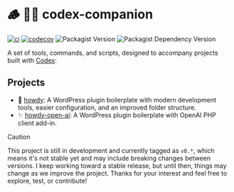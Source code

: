 # 🪵 👨‍🏭 codex-companion

[![ci](https://github.com/syntatis/codex-companion/actions/workflows/ci.yml/badge.svg)](https://github.com/syntatis/codex-companion/actions/workflows/ci.yml)
[![codecov](https://codecov.io/gh/syntatis/codex-companion/graph/badge.svg?token=VYW2MHLXYV)](https://codecov.io/gh/syntatis/codex-companion)
![Packagist Version](https://img.shields.io/packagist/v/syntatis/codex-companion)
![Packagist Dependency Version](https://img.shields.io/packagist/dependency-v/syntatis/codex-companion/php?color=7a86b8)

A set of tools, commands, and scripts, designed to accompany projects built with [Codex](https://github.com/syntatis/codex):

## Projects

- 👋 [howdy](https://github.com/syntatis/howdy): A WordPress plugin boilerplate with modern development tools, easier configuration, and an improved folder structure.
- ✨ [howdy-open-ai](https://github.com/syntatis/howdy-open-ai): A WordPress plugin boilerplate with OpenAI PHP client add-in.

> [!CAUTION]
> This project is still in development and currently tagged as `v0.*`, which means it's not stable yet and may include breaking changes between versions. I keep working toward a stable release, but until then, things may change as we improve the project. Thanks for your interest and feel free to explore, test, or contribute!
